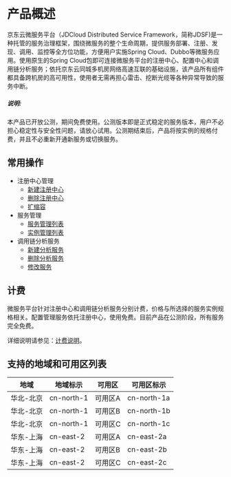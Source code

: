 
# 产品概述

京东云微服务平台（JDCloud Distributed Service Framework，简称JDSF)是一种托管的服务治理框架，围绕微服务的整个生命周期，提供服务部署、注册、发现、调用、监控等全方位功能，方便用户实施Spring Cloud、Dubbo等微服务应用。使用原生的Spring Cloud包即可连接微服务平台的注册中心、配置中心和调用链分析服务；依托京东云同城多机房网络高速互联的基础设施，该产品所有组件都具备跨机房的高可用性，使用者无需再担心雷击、挖断光缆等各种异常导致的服务中断。


##### 说明: 
本产品已开放公测，期间免费使用。公测版本即是正式稳定的服务版本，用户不必担心稳定性与安全性问题，请放心试用。公测期结束后，产品将按实例的规格付费，并且不必重新开通新服务或切换服务。


## 常用操作


	
- 注册中心管理
	- [新建注册中心](../Operation-Guide/Cluster/Create-Cluster.md)
	- [删除注册中心](../Operation-Guide/Cluster/Delete-Cluster.md)
	- [扩缩容](../Operation-Guide/Cluster/Expansion-Cluster.md)
- 服务管理
	- [服务管理列表](../Operation-Guide/Service-List/Service-List.md)	
	- [实例管理列表](../Operation-Guide/Service-List/Instance-List.md)	
- 调用链分析服务
	- [新建分析服务](../Operation-Guide/Analysis-Service/Create-Analysis-Service.md)
	- [删除分析服务](../Operation-Guide/Analysis-Service/del-Analysis-Service.md)
	- [修改服务](../Operation-Guide/Analysis-Service/Update-Analysis-Service.md)



## 计费
微服务平台针对注册中心和调用链分析服务分别计费，价格与所选择的服务实例规格相关。配置管理服务依托注册中心，使用免费。目前产品在公测阶段，所有服务完全免费。

详细说明请参见：[计费说明](../Pricing/Billing-Overview.md)。


## 支持的地域和可用区列表
|地域|地域标示|可用区|可用区标示|
|---|---|---|---|
|华北-北京|cn-north-1|可用区A|cn-north-1a|
|华北-北京|cn-north-1|可用区B|cn-north-1b|
|华北-北京|cn-north-1|可用区C|cn-north-1c|
|华东-上海|cn-east-2|可用区A|cn-east-2a|
|华东-上海|cn-east-2|可用区B|cn-east-2b|
|华东-上海|cn-east-2|可用区C|cn-east-2c|
